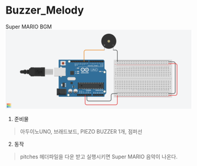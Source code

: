 # Buzzer_Melody
Super MARIO BGM
![kinkercad](kinkercad_BUZZER.png)
1. 준비물
>아두이노UNO, 브래드보드, PIEZO BUZZER 1개, 점퍼선
2. 동작
>pitches 헤더파일을 다운 받고 실행시키면 Super MARIO 음악이 나온다.
